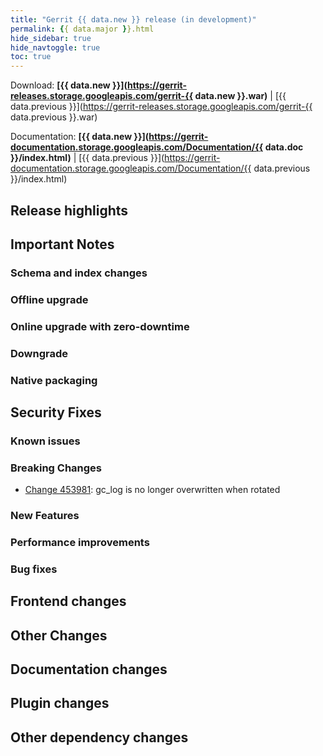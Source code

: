 ```yaml
---
title: "Gerrit {{ data.new }} release (in development)"
permalink: {{ data.major }}.html
hide_sidebar: true
hide_navtoggle: true
toc: true
---
```


Download: **[{{ data.new }}](https://gerrit-releases.storage.googleapis.com/gerrit-{{ data.new }}.war)**
| [{{ data.previous }}](https://gerrit-releases.storage.googleapis.com/gerrit-{{ data.previous }}.war)

Documentation: **[{{ data.new }}](https://gerrit-documentation.storage.googleapis.com/Documentation/{{ data.doc }}/index.html)**
| [{{ data.previous }}](https://gerrit-documentation.storage.googleapis.com/Documentation/{{ data.previous }}/index.html)

## Release highlights

## Important Notes

### Schema and index changes

### Offline upgrade

### Online upgrade with zero-downtime

### Downgrade

### Native packaging

## Security Fixes

### Known issues

### Breaking Changes
* [Change 453981](https://gerrit-review.googlesource.com/c/gerrit/+/453981):
  gc_log is no longer overwritten when rotated


### New Features

### Performance improvements

### Bug fixes

## Frontend changes

## Other Changes

## Documentation changes

## Plugin changes

## Other dependency changes
